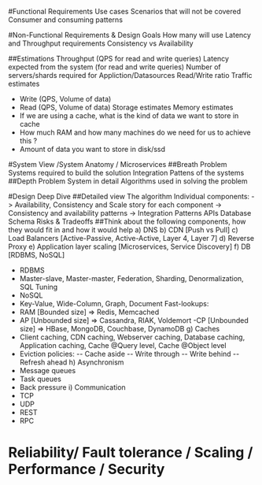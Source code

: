 #Functional Requirements
Use cases
Scenarios that will not be covered 
Consumer and consuming patterns

#Non-Functional Requirements & Design Goals
How many will use
Latency and Throughput requirements
Consistency vs Availability

##Estimations
Throughput (QPS for read and write queries)
Latency expected from the system (for read and write queries)
Number of servers/shards required for Appliction/Datasources
Read/Write ratio
Traffic estimates
- Write (QPS, Volume of data)
- Read  (QPS, Volume of data)
Storage estimates
Memory estimates
- If we are using a cache, what is the kind of data we want to store in cache
- How much RAM and how many machines do we need for us to achieve this ?
- Amount of data you want to store in disk/ssd

#System View /System Anatomy / Microservices
##Breath Problem
Systems required to build the solution
Integration Pattens of the systems
##Depth Problem
System in detail
Algorithms used in solving the problem


#Design Deep Dive
##Detailed view
The algorithm
Individual components:
-> Availability, Consistency and Scale story for each component
-> Consistency and availability patterns
-> Integration Patterns
APIs
Database Schema
Risks & Tradeoffs
##Think about the following components, how they would fit in and how it would help
a) DNS
b) CDN [Push vs Pull]
c) Load Balancers [Active-Passive, Active-Active, Layer 4, Layer 7]
d) Reverse Proxy
e) Application layer scaling [Microservices, Service Discovery]
f) DB [RDBMS, NoSQL]
- RDBMS
- Master-slave, Master-master, Federation, Sharding, Denormalization, SQL Tuning
- NoSQL
- Key-Value, Wide-Column, Graph, Document
Fast-lookups:
- RAM  [Bounded size] => Redis, Memcached
- AP [Unbounded size] => Cassandra, RIAK, Voldemort
-CP [Unbounded size] => HBase, MongoDB, Couchbase, DynamoDB
g) Caches
- Client caching, CDN caching, Webserver caching, Database caching, Application caching, Cache @Query level, Cache @Object level
- Eviction policies:
-- Cache aside
-- Write through
-- Write behind
-- Refresh ahead
h) Asynchronism
- Message queues
- Task queues
- Back pressure
i) Communication
- TCP
- UDP
- REST
- RPC
# Reliability/ Fault tolerance / Scaling / Performance / Security 
